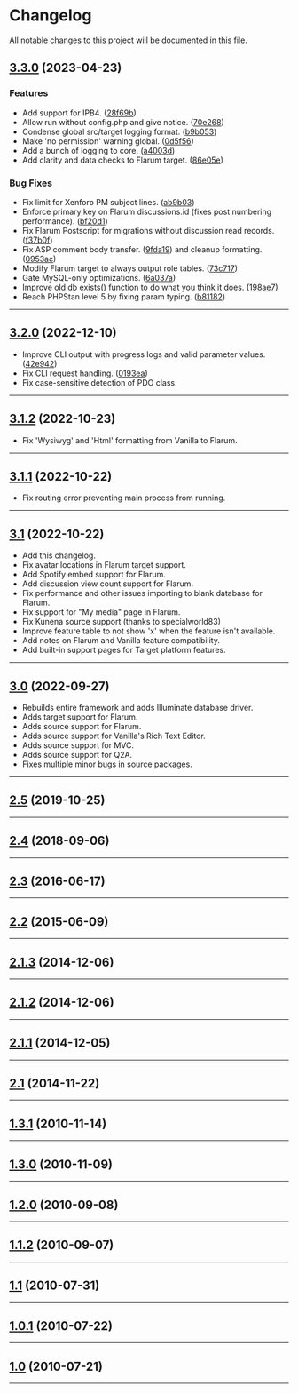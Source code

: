 <!--- BEGIN HEADER -->
# Changelog

All notable changes to this project will be documented in this file.
<!--- END HEADER -->

## [3.3.0](https://github.com/linc/nitro-porter/compare/v3.2.0...v3.3.0) (2023-04-23)

### Features

* Add support for IPB4. ([28f69b](28f69bd17b0cab9b18eb753f9107e934eb1ae7d1))
* Allow run without config.php and give notice. ([70e268](https://github.com/linc/nitro-porter/commit/70e268bb4fd58df4752e5616970326aac088aa4e))
* Condense global src/target logging format. ([b9b053](https://github.com/linc/nitro-porter/commit/b9b0535ce544e0c8f680ecd21a27c859fd55dff0))
* Make 'no permission' warning global. ([0d5f56](https://github.com/linc/nitro-porter/commit/0d5f5668dd419575e904cd1f8f684d390e0e222a))
* Add a bunch of logging to core. ([a4003d](https://github.com/linc/nitro-porter/commit/a4003da2e02c0178b195a701fbc12bf5346648fa))
* Add clarity and data checks to Flarum target. ([86e05e](https://github.com/linc/nitro-porter/commit/86e05eefd1da7ab2642bd6fd4df4bc6a0c49e80f))

### Bug Fixes

* Fix limit for Xenforo PM subject lines. ([ab9b03](https://github.com/linc/nitro-porter/commit/ab9b0312cdbdc883c22814a7c9ac6dcd51dc5019))
* Enforce primary key on Flarum discussions.id (fixes post numbering performance). ([bf20d1](https://github.com/linc/nitro-porter/commit/bf20d1c99f4fec08ac4a61d9f4fb23190564cd87))
* Fix Flarum Postscript for migrations without discussion read records. ([f37b0f](https://github.com/linc/nitro-porter/commit/f37b0f85bc4b7f09e84976eb7d31a1fb9da3ce6f))
* Fix ASP comment body transfer. ([9fda19](https://github.com/linc/nitro-porter/commit/9fda192fcb4005fcdbaedd9b8f54e945d0c540b9)) and cleanup formatting. ([0953ac](https://github.com/linc/nitro-porter/commit/0953acd737ebf76b0dbbdc4aa5136fc8e3b9ffbe))
* Modify Flarum target to always output role tables. ([73c717](https://github.com/linc/nitro-porter/commit/73c717b1d63ccaaeffcf52a00fc7df0d359f3c1d))
* Gate MySQL-only optimizations. ([6a037a](https://github.com/linc/nitro-porter/commit/6a037a0a430ace0d18ce322945a1f986dd07d140))
* Improve old db exists() function to do what you think it does. ([198ae7](https://github.com/linc/nitro-porter/commit/198ae728e6d7b012cb7872e0279515b20b01134a))
* Reach PHPStan level 5 by fixing param typing. ([b81182](https://github.com/linc/nitro-porter/commit/b811821ccecdf9e4029793224dcf765fd0c58fc9))

---

## [3.2.0](https://github.com/linc/nitro-porter/compare/v3.1.2...v3.2.0) (2022-12-10)

* Improve CLI output with progress logs and valid parameter values. ([42e942](https://github.com/linc/nitro-porter/commit/42e9426ca8fc9bafb6c598fed2ca881aa603b178))
* Fix CLI request handling. ([0193ea](https://github.com/linc/nitro-porter/commit/0193ea33f57c81078a888c479c956b43587a13d6))
* Fix case-sensitive detection of PDO class.

---

## [3.1.2](https://github.com/linc/nitro-porter/compare/v3.1.1...v3.1.2) (2022-10-23)

* Fix 'Wysiwyg' and 'Html' formatting from Vanilla to Flarum.

---

## [3.1.1](https://github.com/linc/nitro-porter/compare/v3.1...v3.1.1) (2022-10-22)

* Fix routing error preventing main process from running.

---

## [3.1](https://github.com/linc/nitro-porter/compare/v3.1...v3.1) (2022-10-22)

* Add this changelog.
* Fix avatar locations in Flarum target support.
* Add Spotify embed support for Flarum.
* Add discussion view count support for Flarum.
* Fix performance and other issues importing to blank database for Flarum.
* Fix support for "My media" page in Flarum.
* Fix Kunena source support (thanks to specialworld83)
* Improve feature table to not show 'x' when the feature isn't available.
* Add notes on Flarum and Vanilla feature compatibility.
* Add built-in support pages for Target platform features.

---

## [3.0](https://github.com/linc/nitro-porter/compare/v2.5...v3.0) (2022-09-27)

* Rebuilds entire framework and adds Illuminate database driver.
* Adds target support for Flarum.
* Adds source support for Flarum.
* Adds source support for Vanilla's Rich Text Editor.
* Adds source support for MVC.
* Adds source support for Q2A.
* Fixes multiple minor bugs in source packages.

---

## [2.5](https://github.com/linc/nitro-porter/compare/v2.4...v2.5) (2019-10-25)


---

## [2.4](https://github.com/linc/nitro-porter/compare/v2.3...v2.4) (2018-09-06)


---

## [2.3](https://github.com/linc/nitro-porter/compare/v2.2...v2.3) (2016-06-17)


---

## [2.2](https://github.com/linc/nitro-porter/compare/v2.1.3...v2.2) (2015-06-09)


---

## [2.1.3](https://github.com/linc/nitro-porter/compare/v2.1.2...v2.1.3) (2014-12-06)


---

## [2.1.2](https://github.com/linc/nitro-porter/compare/v2.1.1...v2.1.2) (2014-12-06)


---

## [2.1.1](https://github.com/linc/nitro-porter/compare/v2.1...v2.1.1) (2014-12-05)


---

## [2.1](https://github.com/linc/nitro-porter/compare/v1.3.1...v2.1) (2014-11-22)


---

## [1.3.1](https://github.com/linc/nitro-porter/compare/v1.3.0...v1.3.1) (2010-11-14)


---

## [1.3.0](https://github.com/linc/nitro-porter/compare/v1.2.0...v1.3.0) (2010-11-09)


---

## [1.2.0](https://github.com/linc/nitro-porter/compare/v1.1.2...v1.2.0) (2010-09-08)


---

## [1.1.2](https://github.com/linc/nitro-porter/compare/v1.1...v1.1.2) (2010-09-07)


---

## [1.1](https://github.com/linc/nitro-porter/compare/v1.0.1...v1.1) (2010-07-31)


---

## [1.0.1](https://github.com/linc/nitro-porter/compare/v1.0...v1.0.1) (2010-07-22)


---

## [1.0](https://github.com/linc/nitro-porter/compare/40b55d3a8d29db78aa798d0405270266aacc7972...v1.0) (2010-07-21)


---


